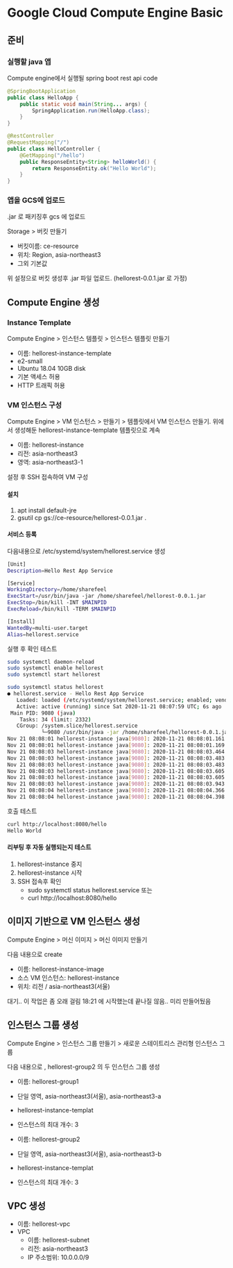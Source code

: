 # Google Cloud Compute Engine Basic

## 준비

### 실행할 java 앱

Compute engine에서 실행될 spring boot rest api code

```java
@SpringBootApplication
public class HelloApp {
    public static void main(String... args) {
        SpringApplication.run(HelloApp.class);
    }
}

@RestController
@RequestMapping("/")
public class HelloController {
    @GetMapping("/hello")
    public ResponseEntity<String> helloWorld() {
        return ResponseEntity.ok("Hello World");
    }
}
```

### 앱을 GCS에 업로드

.jar 로 패키징후 gcs 에 업로드

Storage > 버킷 만들기

- 버킷이름: ce-resource
- 위치: Region, asia-northeast3
- 그외 기본값

위 설정으로 버킷 생성후 .jar 파일 업로드. (hellorest-0.0.1.jar 로 가정)

## Compute Engine 생성

### Instance Template

Compute Engine > 인스턴스 템플릿 > 인스턴스 템플릿 만들기

- 이름: hellorest-instance-template
- e2-small
- Ubuntu 18.04 10GB disk
- 기본 액세스 허용
- HTTP 트래픽 허용

### VM 인스턴스 구성

Compute Engine > VM 인스턴스 > 만들기 > 템플릿에서 VM 인스턴스 만들기.
위에서 생성해둔 hellorest-instance-template 템플릿으로 계속

- 이름: hellorest-instance
- 리전: asia-northeast3
- 영역: asia-northeast3-1

설정 후 SSH 접속하여 VM 구성

#### 설치

1. apt install default-jre
2. gsutil cp gs://ce-resource/hellorest-0.0.1.jar .

#### 서비스 등록

다음내용으로 /etc/systemd/system/hellorest.service 생성

```bash
[Unit]
Description=Hello Rest App Service

[Service]
WorkingDirectory=/home/sharefeel
ExecStart=/usr/bin/java -jar /home/sharefeel/hellorest-0.0.1.jar
ExecStop=/bin/kill -INT $MAINPID
ExecReload=/bin/kill -TERM $MAINPID

[Install]
WantedBy=multi-user.target
Alias=hellorest.service
```

실행 후 확인 테스트

```bash
sudo systemctl daemon-reload
sudo systemctl enable hellorest
sudo systemctl start hellorest
```

```bash
sudo systemctl status hellorest
● hellorest.service - Hello Rest App Service
   Loaded: loaded (/etc/systemd/system/hellorest.service; enabled; vendor preset: enabled)
   Active: active (running) since Sat 2020-11-21 08:07:59 UTC; 6s ago
 Main PID: 9080 (java)
    Tasks: 34 (limit: 2332)
   CGroup: /system.slice/hellorest.service
           └─9080 /usr/bin/java -jar /home/sharefeel/hellorest-0.0.1.jar
Nov 21 08:08:01 hellorest-instance java[9080]: 2020-11-21 08:08:01.161  INFO 9080 --- [           main] org.example.hellorest.HelloApp           : Starting Hel
Nov 21 08:08:01 hellorest-instance java[9080]: 2020-11-21 08:08:01.169  INFO 9080 --- [           main] org.example.hellorest.HelloApp           : No active pr
Nov 21 08:08:03 hellorest-instance java[9080]: 2020-11-21 08:08:03.464  INFO 9080 --- [           main] o.s.b.w.embedded.tomcat.TomcatWebServer  : Tomcat initi
Nov 21 08:08:03 hellorest-instance java[9080]: 2020-11-21 08:08:03.483  INFO 9080 --- [           main] o.apache.catalina.core.StandardService   : Starting ser
Nov 21 08:08:03 hellorest-instance java[9080]: 2020-11-21 08:08:03.483  INFO 9080 --- [           main] org.apache.catalina.core.StandardEngine  : Starting Ser
Nov 21 08:08:03 hellorest-instance java[9080]: 2020-11-21 08:08:03.605  INFO 9080 --- [           main] o.a.c.c.C.[Tomcat].[localhost].[/]       : Initializing
Nov 21 08:08:03 hellorest-instance java[9080]: 2020-11-21 08:08:03.605  INFO 9080 --- [           main] w.s.c.ServletWebServerApplicationContext : Root WebAppl
Nov 21 08:08:03 hellorest-instance java[9080]: 2020-11-21 08:08:03.943  INFO 9080 --- [           main] o.s.s.concurrent.ThreadPoolTaskExecutor  : Initializing
Nov 21 08:08:04 hellorest-instance java[9080]: 2020-11-21 08:08:04.366  INFO 9080 --- [           main] o.s.b.w.embedded.tomcat.TomcatWebServer  : Tomcat start
Nov 21 08:08:04 hellorest-instance java[9080]: 2020-11-21 08:08:04.398  INFO 9080 --- [           main] org.example.hellorest.HelloApp           : Started Hell
```

호출 테스트

```bash
curl http://localhost:8080/hello
Hello World
```

#### 리부팅 후 자동 실행되는지 테스트

1. hellorest-instance 중지
2. hellorest-instance 시작
3. SSH 접속후 확인
   - sudo systemctl status hellorest.service 또는
   - curl http://localhost:8080/hello

## 이미지 기반으로 VM 인스턴스 생성

Compute Engine > 머신 이미지 > 머신 이미지 만들기

다음 내용으로 create

- 이름: hellorest-instance-image
- 소스 VM 인스턴스: hellorest-instance
- 위치: 리전 / asia-northeast3(서울)

대기.. 이 작업은 좀 오래 걸림
18:21 에 시작했는데 끝나질 않음..
미리 만들어뒀음

## 인스턴스 그룹 생성

Compute Engine > 인스턴스 그룹 만들기 > 새로운 스테이트리스 관리형 인스턴스 그룹

다음 내용으로 , hellorest-group2 의 두 인스턴스 그룹 생성

- 이름: hellorest-group1
- 단일 영역, asia-northeast3(서울), asia-northeast3-a
- hellorest-instance-templat
- 인스턴스의 최대 개수: 3

- 이름: hellorest-group2
- 단일 영역, asia-northeast3(서울), asia-northeast3-b
- hellorest-instance-templat
- 인스턴스의 최대 개수: 3

## VPC 생성

- 이름: hellorest-vpc
- VPC
  - 이름: hellorest-subnet
  - 리전: asia-northeast3
  - IP 주소범위: 10.0.0.0/9
